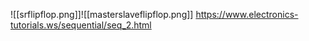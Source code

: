 ![[srflipflop.png]]![[masterslaveflipflop.png]]
https://www.electronics-tutorials.ws/sequential/seq_2.html